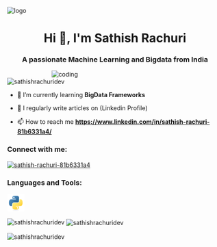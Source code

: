![logo](https://media.licdn.com/dms/image/C5616AQGefpy93KIcfA/profile-displaybackgroundimage-shrink_350_1400/0/1642592953026?e=1683763200&v=beta&t=J_bGEEZxctrsUv_TWoaHBdOl_oQENYN1tHQXssmcQrE)
<h1 align="center">Hi 👋, I'm Sathish Rachuri</h1>
<h3 align="center">A passionate Machine Learning and Bigdata from India</h3>
<img align="right" alt="coding" width="400" src="https://user-images.githubusercontent.com/55389276/140866485-8fb1c876-9a8f-4d6a-98dc-08c4981eaf70.gif">
<p align="left"> <img src="https://komarev.com/ghpvc/?username=sathishrachuridev&label=Profile%20views&color=0e75b6&style=flat" alt="sathishrachuridev" /> </p>

- 🌱 I’m currently learning **BigData Frameworks**

- 📝 I regularly write articles on (Linkedin Profile)

- 📫 How to reach me **https://www.linkedin.com/in/sathish-rachuri-81b6331a4/**

<h3 align="left">Connect with me:</h3>
<p align="left">
<a href="https://linkedin.com/in/sathish-rachuri-81b6331a4" target="blank"><img align="center" src="https://raw.githubusercontent.com/rahuldkjain/github-profile-readme-generator/master/src/images/icons/Social/linked-in-alt.svg" alt="sathish-rachuri-81b6331a4" height="30" width="40" /></a>
</p>

<h3 align="left">Languages and Tools:</h3>
<p align="left"> <a href="https://www.python.org" target="_blank" rel="noreferrer"> <img src="https://raw.githubusercontent.com/devicons/devicon/master/icons/python/python-original.svg" alt="python" width="40" height="40"/> </a> </p>

<p><img align="left" src="https://github-readme-stats.vercel.app/api/top-langs?username=sathishrachuridev&show_icons=true&locale=en&layout=compact" alt="sathishrachuridev" /></p>

<p>&nbsp;<img align="center" src="https://github-readme-stats.vercel.app/api?username=sathishrachuridev&show_icons=true&locale=en" alt="sathishrachuridev" /></p>

<p><img align="center" src="https://github-readme-streak-stats.herokuapp.com/?user=sathishrachuridev&" alt="sathishrachuridev" /></p>
